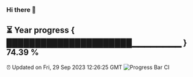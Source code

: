 ### Hi there 👋
⏳ Year progress { ██████████████████████▁▁▁▁▁▁▁▁ } 74.39 %
---
⏰ Updated on Fri, 29 Sep 2023 12:26:25 GMT
![Progress Bar CI](https://github.com/liununu/liununu/workflows/Progress%20Bar%20CI/badge.svg)
